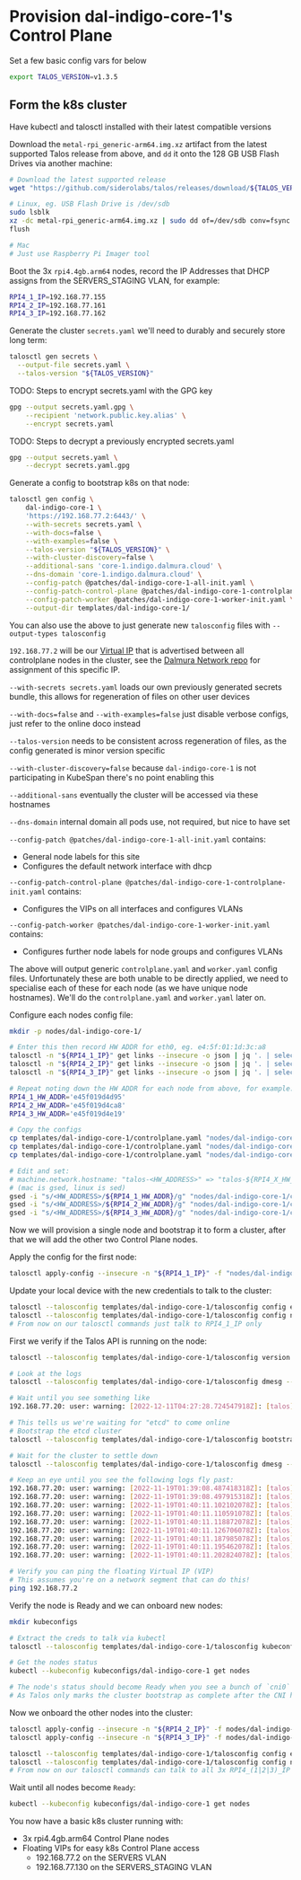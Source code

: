 # Provision dal-indigo-core-1's Control Plane

Set a few basic config vars for below
```bash
export TALOS_VERSION=v1.3.5
```

## Form the k8s cluster
Have kubectl and talosctl installed with their latest compatible versions

Download the `metal-rpi_generic-arm64.img.xz` artifact from the latest supported Talos release from above, and `dd` it onto the 128 GB USB Flash Drives via another machine:
```bash
# Download the latest supported release
wget "https://github.com/siderolabs/talos/releases/download/${TALOS_VERSION}/metal-rpi_generic-arm64.img.xz"

# Linux, eg. USB Flash Drive is /dev/sdb
sudo lsblk
xz -dc metal-rpi_generic-arm64.img.xz | sudo dd of=/dev/sdb conv=fsync bs=4M status=progress
flush

# Mac
# Just use Raspberry Pi Imager tool
```

Boot the 3x `rpi4.4gb.arm64` nodes, record the IP Addresses that DHCP assigns from the SERVERS_STAGING VLAN, for example:
```bash
RPI4_1_IP=192.168.77.155
RPI4_2_IP=192.168.77.161
RPI4_3_IP=192.168.77.162
```

Generate the cluster `secrets.yaml` we'll need to durably and securely store long term:
```bash
talosctl gen secrets \
  --output-file secrets.yaml \
  --talos-version "${TALOS_VERSION}"
```

TODO: Steps to encrypt secrets.yaml with the GPG key
```bash
gpg --output secrets.yaml.gpg \
    --recipient 'network.public.key.alias' \
    --encrypt secrets.yaml
```

TODO: Steps to decrypt a previously encrypted secrets.yaml
```bash
gpg --output secrets.yaml \
    --decrypt secrets.yaml.gpg
```

Generate a config to bootstrap k8s on that node:
```bash
talosctl gen config \
    dal-indigo-core-1 \
    'https://192.168.77.2:6443/' \
    --with-secrets secrets.yaml \
    --with-docs=false \
    --with-examples=false \
    --talos-version "${TALOS_VERSION}" \
    --with-cluster-discovery=false \
    --additional-sans 'core-1.indigo.dalmura.cloud' \
    --dns-domain 'core-1.indigo.dalmura.cloud' \
    --config-patch @patches/dal-indigo-core-1-all-init.yaml \
    --config-patch-control-plane @patches/dal-indigo-core-1-controlplane-init.yaml \
    --config-patch-worker @patches/dal-indigo-core-1-worker-init.yaml \
    --output-dir templates/dal-indigo-core-1/
```

You can also use the above to just generate new `talosconfig` files with `--output-types talosconfig`

`192.168.77.2` will be our [Virtual IP](https://www.talos.dev/v1.3/talos-guides/network/vip/) that is advertised between all controlplane nodes in the cluster, see the [Dalmura Network repo](https://github.com/dalmura/network/blob/main/sites/indigo/networks.yml#L52) for assignment of this specific IP.

`--with-secrets secrets.yaml` loads our own previously generated secrets bundle, this allows for regeneration of files on other user devices

`--with-docs=false` and `--with-examples=false` just disable verbose configs, just refer to the online doco instead

`--talos-version` needs to be consistent across regeneration of files, as the config generated is minor version specific

`--with-cluster-discovery=false` because `dal-indigo-core-1` is not participating in KubeSpan there's no point enabling this

`--additional-sans` eventually the cluster will be accessed via these hostnames

`--dns-domain` internal domain all pods use, not required, but nice to have set

`--config-patch @patches/dal-indigo-core-1-all-init.yaml` contains:
* General node labels for this site
* Configures the default network interface with dhcp

`--config-patch-control-plane @patches/dal-indigo-core-1-controlplane-init.yaml` contains:
* Configures the VIPs on all interfaces and configures VLANs

`--config-patch-worker @patches/dal-indigo-core-1-worker-init.yaml` contains:
* Configures further node labels for node groups and configures VLANs

The above will output generic `controlplane.yaml` and `worker.yaml` config files. Unfortunately these are both unable to be directly applied, we need to specialise each of these for each node (as we have unique node hostnames). We'll do the `controlplane.yaml` and `worker.yaml` later on.

Configure each nodes config file:
```bash
mkdir -p nodes/dal-indigo-core-1/

# Enter this then record HW ADDR for eth0, eg. e4:5f:01:1d:3c:a8
talosctl -n "${RPI4_1_IP}" get links --insecure -o json | jq '. | select(.metadata.id=="eth0") | .spec.hardwareAddr' -r | tr -d ':'
talosctl -n "${RPI4_2_IP}" get links --insecure -o json | jq '. | select(.metadata.id=="eth0") | .spec.hardwareAddr' -r | tr -d ':'
talosctl -n "${RPI4_3_IP}" get links --insecure -o json | jq '. | select(.metadata.id=="eth0") | .spec.hardwareAddr' -r | tr -d ':'

# Repeat noting down the HW ADDR for each node from above, for example:
RPI4_1_HW_ADDR='e45f019d4d95'
RPI4_2_HW_ADDR='e45f019d4ca8'
RPI4_3_HW_ADDR='e45f019d4e19'

# Copy the configs
cp templates/dal-indigo-core-1/controlplane.yaml "nodes/dal-indigo-core-1/control-plane-${RPI4_1_HW_ADDR}.yaml"
cp templates/dal-indigo-core-1/controlplane.yaml "nodes/dal-indigo-core-1/control-plane-${RPI4_2_HW_ADDR}.yaml"
cp templates/dal-indigo-core-1/controlplane.yaml "nodes/dal-indigo-core-1/control-plane-${RPI4_3_HW_ADDR}.yaml"

# Edit and set:
# machine.network.hostname: "talos-<HW_ADDRESS>" => "talos-${RPI4_X_HW_ADDR}"
# (mac is gsed, linux is sed)
gsed -i "s/<HW_ADDRESS>/${RPI4_1_HW_ADDR}/g" "nodes/dal-indigo-core-1/control-plane-${RPI4_1_HW_ADDR}.yaml"
gsed -i "s/<HW_ADDRESS>/${RPI4_2_HW_ADDR}/g" "nodes/dal-indigo-core-1/control-plane-${RPI4_2_HW_ADDR}.yaml"
gsed -i "s/<HW_ADDRESS>/${RPI4_3_HW_ADDR}/g" "nodes/dal-indigo-core-1/control-plane-${RPI4_3_HW_ADDR}.yaml"
```

Now we will provision a single node and bootstrap it to form a cluster, after that we will add the other two Control Plane nodes.

Apply the config for the first node:
```bash
talosctl apply-config --insecure -n "${RPI4_1_IP}" -f "nodes/dal-indigo-core-1/control-plane-${RPI4_1_HW_ADDR}.yaml"
```

Update your local device with the new credentials to talk to the cluster:
```bash
talosctl --talosconfig templates/dal-indigo-core-1/talosconfig config endpoints "${RPI4_1_IP}"
talosctl --talosconfig templates/dal-indigo-core-1/talosconfig config nodes "${RPI4_1_IP}"
# From now on our talosctl commands just talk to RPI4_1_IP only
```

First we verify if the Talos API is running on the node:
```bash
talosctl --talosconfig templates/dal-indigo-core-1/talosconfig version

# Look at the logs
talosctl --talosconfig templates/dal-indigo-core-1/talosconfig dmesg --follow

# Wait until you see something like
192.168.77.20: user: warning: [2022-12-11T04:27:28.724547918Z]: [talos] task startAllServices (1/1): service "etcd" to be "up", service "kubelet" to be "up"

# This tells us we're waiting for "etcd" to come online
# Bootstrap the etcd cluster
talosctl --talosconfig templates/dal-indigo-core-1/talosconfig bootstrap

# Wait for the cluster to settle down
talosctl --talosconfig templates/dal-indigo-core-1/talosconfig dmesg --follow

# Keep an eye until you see the following logs fly past:
192.168.77.20: user: warning: [2022-11-19T01:39:08.487418318Z]: [talos] phase labelControlPlane (17/19): done, 1m43.004679272s
192.168.77.20: user: warning: [2022-11-19T01:39:08.497915318Z]: [talos] phase uncordon (18/19): 1 tasks(s)
192.168.77.20: user: warning: [2022-11-19T01:40:11.102102078Z]: [talos] task uncordonNode (1/1): done, 1m2.212281572s
192.168.77.20: user: warning: [2022-11-19T01:40:11.110591078Z]: [talos] phase uncordon (18/19): done, 1m2.228608374s
192.168.77.20: user: warning: [2022-11-19T01:40:11.118872078Z]: [talos] phase bootloader (19/19): 1 tasks(s)
192.168.77.20: user: warning: [2022-11-19T01:40:11.126706078Z]: [talos] task updateBootloader (1/1): starting
192.168.77.20: user: warning: [2022-11-19T01:40:11.187985078Z]: [talos] task updateBootloader (1/1): done, 61.278313ms
192.168.77.20: user: warning: [2022-11-19T01:40:11.195462078Z]: [talos] phase bootloader (19/19): done, 76.612441ms
192.168.77.20: user: warning: [2022-11-19T01:40:11.202824078Z]: [talos] boot sequence: done: 4m26.855228102s

# Verify you can ping the floating Virtual IP (VIP)
# This assumes you're on a network segment that can do this!
ping 192.168.77.2
```

Verify the node is Ready and we can onboard new nodes:
```bash
mkdir kubeconfigs

# Extract the creds to talk via kubectl
talosctl --talosconfig templates/dal-indigo-core-1/talosconfig kubeconfig kubeconfigs/dal-indigo-core-1

# Get the nodes status
kubectl --kubeconfig kubeconfigs/dal-indigo-core-1 get nodes

# The node's status should become Ready when you see a bunch of `cni0` related logs appear after the above
# As Talos only marks the cluster bootstrap as complete after the CNI has come up
```

Now we onboard the other nodes into the cluster:
```bash
talosctl apply-config --insecure -n "${RPI4_2_IP}" -f nodes/dal-indigo-core-1/control-plane-${RPI4_2_HW_ADDR}.yaml
talosctl apply-config --insecure -n "${RPI4_3_IP}" -f nodes/dal-indigo-core-1/control-plane-${RPI4_3_HW_ADDR}.yaml

talosctl --talosconfig templates/dal-indigo-core-1/talosconfig config endpoints "${RPI4_1_IP}" "${RPI4_2_IP}" "${RPI4_3_IP}"
talosctl --talosconfig templates/dal-indigo-core-1/talosconfig config nodes "${RPI4_1_IP}" "${RPI4_2_IP}" "${RPI4_3_IP}"
# From now on our talosctl commands can talk to all 3x RPI4_(1|2|3)_IP nodes
```

Wait until all nodes become `Ready`:
```bash
kubectl --kubeconfig kubeconfigs/dal-indigo-core-1 get nodes
```

You now have a basic k8s cluster running with:
* 3x rpi4.4gb.arm64 Control Plane nodes
* Floating VIPs for easy k8s Control Plane access
  * 192.168.77.2 on the SERVERS VLAN
  * 192.168.77.130 on the SERVERS_STAGING VLAN
